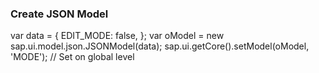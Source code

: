 ### Create JSON Model

var data = {
    EDIT_MODE: false,
};
var oModel = new sap.ui.model.json.JSONModel(data);
sap.ui.getCore().setModel(oModel, 'MODE'); // Set on global level
